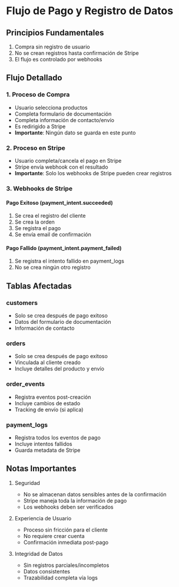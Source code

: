 # Flujo de Pago y Registro de Datos

## Principios Fundamentales

1. Compra sin registro de usuario
2. No se crean registros hasta confirmación de Stripe
3. El flujo es controlado por webhooks

## Flujo Detallado

### 1. Proceso de Compra
- Usuario selecciona productos
- Completa formulario de documentación
- Completa información de contacto/envío
- Es redirigido a Stripe
- **Importante**: Ningún dato se guarda en este punto

### 2. Proceso en Stripe
- Usuario completa/cancela el pago en Stripe
- Stripe envía webhook con el resultado
- **Importante**: Solo los webhooks de Stripe pueden crear registros

### 3. Webhooks de Stripe

#### Pago Exitoso (payment_intent.succeeded)
1. Se crea el registro del cliente
2. Se crea la orden
3. Se registra el pago
4. Se envía email de confirmación

#### Pago Fallido (payment_intent.payment_failed)
1. Se registra el intento fallido en payment_logs
2. No se crea ningún otro registro

## Tablas Afectadas

### customers
- Solo se crea después de pago exitoso
- Datos del formulario de documentación
- Información de contacto

### orders
- Solo se crea después de pago exitoso
- Vinculada al cliente creado
- Incluye detalles del producto y envío

### order_events
- Registra eventos post-creación
- Incluye cambios de estado
- Tracking de envío (si aplica)

### payment_logs
- Registra todos los eventos de pago
- Incluye intentos fallidos
- Guarda metadata de Stripe

## Notas Importantes

1. Seguridad
   - No se almacenan datos sensibles antes de la confirmación
   - Stripe maneja toda la información de pago
   - Los webhooks deben ser verificados

2. Experiencia de Usuario
   - Proceso sin fricción para el cliente
   - No requiere crear cuenta
   - Confirmación inmediata post-pago

3. Integridad de Datos
   - Sin registros parciales/incompletos
   - Datos consistentes
   - Trazabilidad completa vía logs
